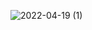 ![2022-04-19 (1)](https://user-images.githubusercontent.com/82032086/165238225-b89de603-cc98-4749-80e8-fb1557335e45.png)
